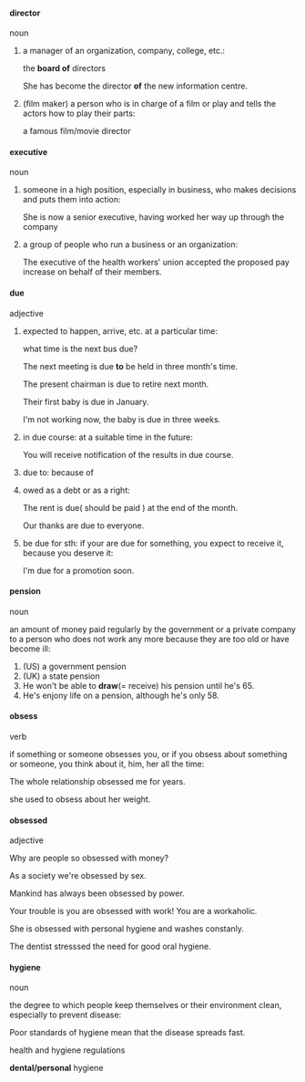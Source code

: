 #### director
noun

1. a manager of an organization, company, college, etc.:
   
   the **board of** directors

   She has become the director **of** the new information centre.

2. (film maker) a person who is in charge of a film or play and tells the actors how to play their parts:

   a famous film/movie director

#### executive
noun

1. someone in a high position, especially in business, who makes decisions and puts them into action:
   
   She is now a senior executive, having worked her way up through the company

2. a group of people who run a business or an organization:

   The executive of the health workers' union accepted the proposed pay increase on behalf of their members.

#### due
adjective

1. expected to happen, arrive, etc. at a particular time:
   
   what time is the next bus due?

   The next meeting is due **to** be held in three month's time.

   The present chairman is due to retire next month.

   Their first baby is due in January.

   I'm not working now, the baby is due in three weeks.

2. in due course: at a suitable time in the future:

   You will receive notification of the results in due course.


3. due to: because of

4. owed as a debt or as a right:
   
   The rent is due( should be paid ) at the end of the month.

   Our thanks are due to everyone.

5. be due for sth: if your are due for something, you expect to receive it, because you deserve it:

   I'm due for a promotion soon.

#### pension
noun

an amount of money paid regularly by the government or a private company to a person who does not work any more because they are too old or have become ill:

1. (US) a government pension
2. (UK) a state pension
3. He won't be able to **draw**(= receive) his pension until he's 65.
4. He's enjony life on a pension, although he's only 58.

#### obsess
verb

if something or someone obsesses you, or if you obsess about something or someone, you think about it, him, her all the time:

The whole relationship obsessed me for years.

she used to obsess about her weight.

#### obsessed
adjective 

Why are people so obsessed with money?

As a society we're obsessed by sex.

Mankind has always been obsessed by power.

Your trouble is you are obsessed with work! You are a workaholic.

She is obsessed with personal hygiene and washes constanly.

The dentist stresssed the need for good oral hygiene.

#### hygiene
noun

the degree to which people keep themselves or their environment clean, especially to prevent disease:

Poor standards of hygiene mean that the disease spreads fast.

health and hygiene regulations

**dental/personal** hygiene



